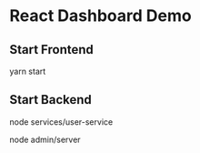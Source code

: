# React Dashboard Demo

## Start Frontend
yarn start

## Start Backend
node services/user-service

node admin/server
